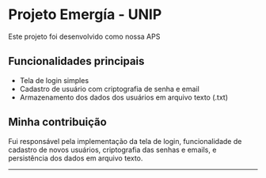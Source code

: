 # Projeto Emergía - UNIP

Este projeto foi desenvolvido como nossa APS

## Funcionalidades principais

- Tela de login simples  
- Cadastro de usuário com criptografia de senha e email  
- Armazenamento dos dados dos usuários em arquivo texto (.txt)  

## Minha contribuição

Fui responsável pela implementação da tela de login, funcionalidade de cadastro de novos usuários, criptografia das senhas e emails, e persistência dos dados em arquivo texto.

---
